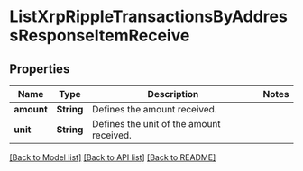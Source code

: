 # ListXrpRippleTransactionsByAddressResponseItemReceive

## Properties

Name | Type | Description | Notes
------------ | ------------- | ------------- | -------------
**amount** | **String** | Defines the amount received. | 
**unit** | **String** | Defines the unit of the amount received. | 

[[Back to Model list]](../README.md#documentation-for-models) [[Back to API list]](../README.md#documentation-for-api-endpoints) [[Back to README]](../README.md)


